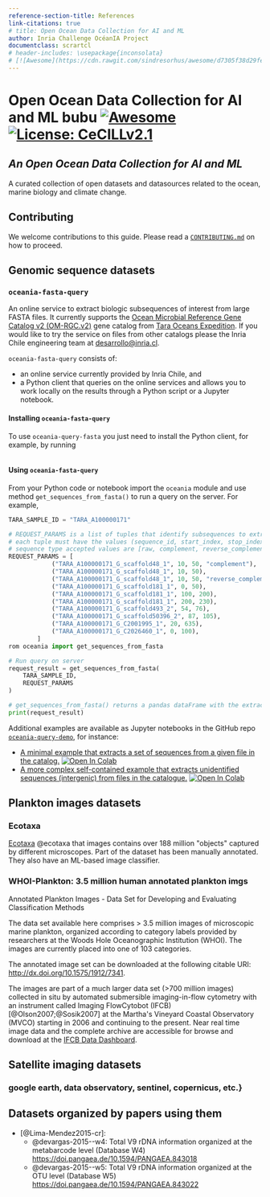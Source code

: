 ```yaml
---
reference-section-title: References
link-citations: true
# title: Open Ocean Data Collection for AI and ML
author: Inria Challenge OcéanIA Project
documentclass: scrartcl
# header-includes: \usepackage{inconsolata}
# [![Awesome](https://cdn.rawgit.com/sindresorhus/awesome/d7305f38d29fed78fa85652e3a63e154dd8e8829/media/badge.svg)](https://github.com/Inria-Chile/awesome)
---
```


# Open Ocean Data Collection for AI and ML bubu [![Awesome](https://cdn.rawgit.com/sindresorhus/awesome/d7305f38d29fed78fa85652e3a63e154dd8e8829/media/badge.svg)](https://github.com/Inria-Chile/awesome)[![License: CeCILLv2.1](https://img.shields.io/badge/license-CeCILL--v2.1-orange)](https://cecill.info/licences.en.html)


## *An Open Ocean Data Collection for AI and ML*

A curated collection of open datasets and datasources related to the ocean, marine biology and climate change.

## Contributing

We welcome contributions to this guide. Please read a [`CONTRIBUTING.md`](https://github.com/Inria-Chile/awesome-ocean-ai-data/blob/main/CONTRIBUTING.md) on how to proceed.

## Genomic sequence datasets

### `oceania-fasta-query`

An online service to extract biologic subsequences of interest from large FASTA files. It currently supports the [Ocean Microbial Reference Gene Catalog v2 (OM-RGC.v2)](https://www.ebi.ac.uk/biostudies/studies/S-BSST297) gene catalog from [Tara Oceans Expedition](https://fondationtaraocean.org). If you would like to try the service on files from other catalogs please the Inria Chile engineering team at <desarrollo@inria.cl>.

`oceania-fasta-query` consists of:

- an online service currently provided by Inria Chile, and
- a Python client that queries on the online services and allows you to work locally on the results through a Python script or a Jupyter notebook.

#### Installing `oceania-fasta-query`

To use `oceania-query-fasta` you just need to install the Python client, for example, by running

```zsh pip install oceania-query-fasta
```

#### Using `oceania-fasta-query`

From your Python code or notebook import the `oceania` module and use method `get_sequences_from_fasta()` to run a query on the server. For example,

```python
TARA_SAMPLE_ID = "TARA_A100000171"

# REQUEST_PARAMS is a list of tuples that identify subsequences to extract
# each tuple must have the values (sequence_id, start_index, stop_index, sequence_type)
# sequence type accepted values are [raw, complement, reverse_complement], optional value if ommited defaults to "raw".
REQUEST_PARAMS = [
            ("TARA_A100000171_G_scaffold48_1", 10, 50, "complement"),
            ("TARA_A100000171_G_scaffold48_1", 10, 50),
            ("TARA_A100000171_G_scaffold48_1", 10, 50, "reverse_complement"),
            ("TARA_A100000171_G_scaffold181_1", 0, 50),
            ("TARA_A100000171_G_scaffold181_1", 100, 200),
            ("TARA_A100000171_G_scaffold181_1", 200, 230),
            ("TARA_A100000171_G_scaffold493_2", 54, 76),
            ("TARA_A100000171_G_scaffold50396_2", 87, 105),
            ("TARA_A100000171_G_C2001995_1", 20, 635),
            ("TARA_A100000171_G_C2026460_1", 0, 100),
        ]
rom oceania import get_sequences_from_fasta

# Run query on server
request_result = get_sequences_from_fasta(
    TARA_SAMPLE_ID,
    REQUEST_PARAMS
)

# get_sequences_from_fasta() returns a pandas dataFrame with the extracted sequences
print(request_result)
```

Additional examples are available as Jupyter notebooks in the GitHub repo [`oceania-query-demo`](https://github.com/Inria-Chile/oceania-query-demo), for instance:
- [A minimal example that extracts a set of sequences from a given file in the catalog.](https://github.com/Inria-Chile/oceania-query-demo/blob/master/notebooks/query_tara_simple.ipynb) [![Open In Colab](https://colab.research.google.com/assets/colab-badge.svg)](https://colab.research.google.com/github/Inria-Chile/oceania-query-demo/blob/main/notebooks/query_tara_intergenic_region.ipynb)
- [A more complex self-contained example that extracts unidentified sequences (intergenic) from files in the catalogue.](https://github.com/Inria-Chile/oceania-query-demo/blob/main/notebooks/query_tara_intergenic_region.ipynb) [![Open In Colab](https://colab.research.google.com/assets/colab-badge.svg)](https://colab.research.google.com/github/Inria-Chile/oceania-query-demo/blob/main/notebooks/query_tara_intergenic_region.ipynb)

## Plankton images datasets

### Ecotaxa

[Ecotaxa](https://ecotaxa.obs-vlfr.fr) @ecotaxa that images contains
over 188 million "objects" captured by different microscopes. Part of
the dataset has been manually annotated. They also have an ML-based
image classifier.

### WHOI-Plankton: 3.5 million human annotated plankton imgs

Annotated Plankton Images - Data Set for Developing and Evaluating Classification Methods

The data set available here comprises > 3.5 million images of microscopic marine plankton, organized according to category labels provided by researchers at the Woods Hole Oceanographic Institution (WHOI). The images are currently placed into one of 103 categories. 

The annotated image set can be downloaded at the following citable URI: <http://dx.doi.org/10.1575/1912/7341>.

The images are part of a much larger data set (>700 million images) collected in situ by automated submersible imaging-in-flow cytometry with an instrument called Imaging FlowCytobot (IFCB) [@Olson2007;@Sosik2007] at the Martha's Vineyard Coastal Observatory (MVCO) starting in 2006 and continuing to the present. Near real time image data and the complete archive are accessible for browse and download at the [IFCB Data Dashboard](http://ifcb-data.whoi.edu/mvco).

## Satellite imaging datasets

### google earth, data observatory, sentinel, copernicus, etc.}

## Datasets organized by papers using them

- [@Lima-Mendez2015-cr]:
  - @devargas-2015--w4: Total V9 rDNA information organized at the metabarcode level (Database W4) <https://doi.pangaea.de/10.1594/PANGAEA.843018>
  - @devargas-2015--w5: Total V9 rDNA information organized at the OTU level (Database W5) <https://doi.pangaea.de/10.1594/PANGAEA.843022>